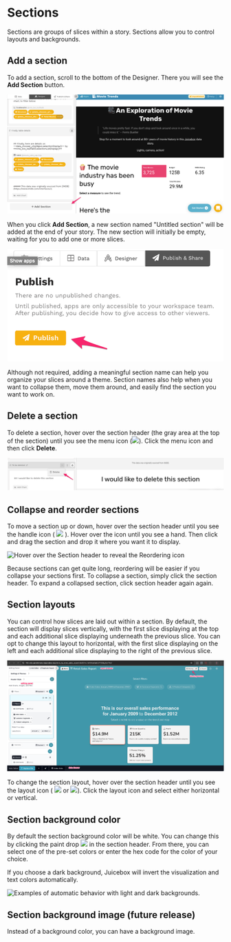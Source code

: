 # Sections

Sections are groups of slices within a story. Sections allow you to control layouts and backgrounds.

## Add a section

To add a section, scroll to the bottom of the Designer. There you will see the **Add Section** button. 

![Add Section button is at the bottom of the Designer](../../.gitbook/assets/image%20%28254%29.png)

When you click **Add Section**, a new section named "Untitled section" will be added at the end of your story. The new section will initially be empty, waiting for you to add one or more slices. 

![](../../.gitbook/assets/image%20%2898%29.png)

Although not required, adding a meaningful section name can help you organize your slices around a theme. Section names also help when you want to collapse them, move them around, and easily find the section you want to work on. 

## Delete a section

To delete a section, hover over the section header \(the gray area at the top of the section\) until you see the menu icon \(![](../../.gitbook/assets/ellipsis-h-solid.svg)\). Click the menu icon and then click **Delete**.

![Deleting a section](../../.gitbook/assets/image%20%28195%29.png)

## Collapse and reorder sections

To move a section up or down, hover over the section header until you see the handle icon \( ![](../../.gitbook/assets/screen-shot-2020-07-17-at-4.21.42-pm.png) \). Hover over the icon until you see a hand. Then click and drag the section and drop it where you want it to display.

![Hover over the Section header to reveal the Reordering icon](../../.gitbook/assets/screen-shot-2020-07-17-at-4.17.30-pm.png)

Because sections can get quite long, reordering will be easier if you collapse your sections first. To collapse a section, simply click the section header. To expand a collapsed section, click section header again again.

## Section layouts

You can control how slices are laid out within a section. By default, the section will display slices vertically, with the first slice displaying at the top and each additional slice displaying underneath the previous slice. You can opt to change this layout to horizontal, with the first slice displaying on the left and each additional slice displaying to the right of the previous slice. 

![](../../.gitbook/assets/image%20%285%29.png)

To change the section layout, hover over the section header until you see the layout icon \( ![](../../.gitbook/assets/arrows-alt-v-solid.svg) or ![](../../.gitbook/assets/arrows-alt-h-solid.svg)\). Click the layout icon and select either horizontal or vertical. 

## Section background color

By default the section background color will be white. You can change this by clicking the paint drop ![](../../.gitbook/assets/tint-solid.svg) in the section header. From there, you can select one of the pre-set colors or enter the hex code for the color of your choice.

If you choose a dark background, Juicebox will invert the visualization and text colors automatically.

![Examples of automatic behavior with light and dark backgrounds.](../../.gitbook/assets/light-dark-2048.png)

## Section background image \(future release\)

Instead of a background color, you can have a background image.

